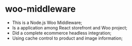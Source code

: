 # woo-middleware

- This is a Node.js Woo Middleware;
- Is a application among React storefront and Woo project;
- Did a complete ecommerce headless integration;
- Using cache control to product and image information;
